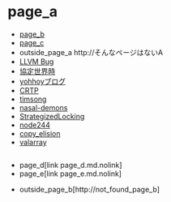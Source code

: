 # page_a
- [page_b](page_b.md.nolink)
- [page_c](page_c.md.nolink)
- outside_page_a http://そんなページはないA
- [LLVM Bug](https://llvm.org/bugs/show_bug.cgi?id=16654)
- [協定世界時](https://ja.wikipedia.org/wiki/協定世界時)
- [yohhoyブログ](http://d.hatena.ne.jp/yohhoy/20120623/p1 )
- [CRTP](https://ja.wikibooks.org/wiki/More_C%2B%2B_Idioms/%E5%A5%87%E5%A6%99%E3%81%AB%E5%86%8D%E5%B8%B0%E3%81%97%E3%81%9F%E3%83%86%E3%83%B3%E3%83%97%E3%83%AC%E3%83%BC%E3%83%88%E3%83%91%E3%82%BF%E3%83%BC%E3%83%B3(Curiously_Recurring_Template_Pattern))
- [timsong](https://timsong-cpp.github.io/cppwp/n4659/)
- [nasal-demons](http://www.catb.org/jargon/html/N/nasal-demons.html)
- [StrategizedLocking](https://wiki.hsr.ch/PnProg/files/StrategizedLocking.pdf)
- [node244](http://cmd.inp.nsk.su/old/cmd2/manuals/cernlib/shortwrups/node244.html)
- [copy_elision](https://ja.cppreference.com/w/cpp/language/copy_elision)
- [valarray](https://www.xlsoft.com/jp/products/intel/compilers/ccw/12/ug/cref_cls/common/cppref_valarray_use.htm)


```cpp
```
* page_d[link page_d.md.nolink]
* page_e[link page_e.md.nolink]
- outside_page_b[http://not_found_page_b]

